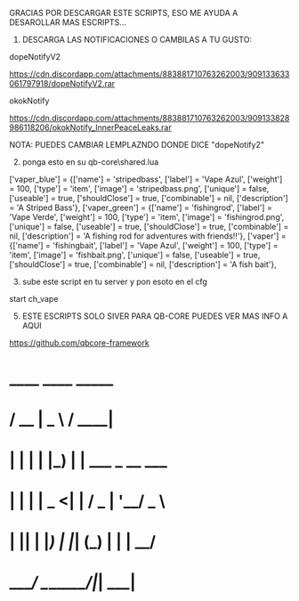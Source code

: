 GRACIAS POR DESCARGAR ESTE SCRIPTS, ESO ME AYUDA A DESAROLLAR MAS ESCRIPTS...

1. DESCARGA LAS NOTIFICACIONES O CAMBILAS A TU GUSTO:

dopeNotifyV2 

https://cdn.discordapp.com/attachments/883881710763262003/909133633061797918/dopeNotifyV2.rar 

okokNotify 

https://cdn.discordapp.com/attachments/883881710763262003/909133828986118206/okokNotify_InnerPeaceLeaks.rar 


NOTA: PUEDES CAMBIAR LEMPLAZNDO DONDE DICE "dopeNotify2"

2. ponga esto en su qb-core\shared.lua

['vaper_blue'] 			         = {['name'] = 'stripedbass', 			        ['label'] = 'Vape Azul',                ['weight'] = 100,       ['type'] = 'item',      ['image'] = 'stripedbass.png',          ['unique'] = false,     ['useable'] = true,     ['shouldClose'] = true,    ['combinable'] = nil,   ['description'] = 'A Striped Bass'},
['vaper_green'] 			     = {['name'] = 'fishingrod', 					['label'] = 'Vape Verde', 				['weight'] = 100, 		['type'] = 'item', 		['image'] = 'fishingrod.png', 			['unique'] = false, 	['useable'] = true, 	['shouldClose'] = true,	   ['combinable'] = nil,   ['description'] = 'A fishing rod for adventures with friends!!'},
['vaper'] 			             = {['name'] = 'fishingbait', 					['label'] = 'Vape Azul', 				['weight'] = 100, 		['type'] = 'item', 		['image'] = 'fishbait.png', 			['unique'] = false, 	['useable'] = true, 	['shouldClose'] = true,	   ['combinable'] = nil,   ['description'] = 'A fish bait'},
   
3. sube este script en tu server y pon esoto en el cfg

start ch_vape

5. ESTE ESCRIPTS SOLO SIVER PARA QB-CORE PUEDES VER MAS INFO A AQUI

https://github.com/qbcore-framework

#   ____  ____   _____               
#  / __ \|  _ \ / ____|              
# | |  | | |_) | |     ___  _ __ ___ 
# | |  | |  _ <| |    / _ \| '__/ _ \
# | |__| | |_) | |___| (_) | | |  __/
#  \___\_\____/ \_____\___/|_|  \___|
